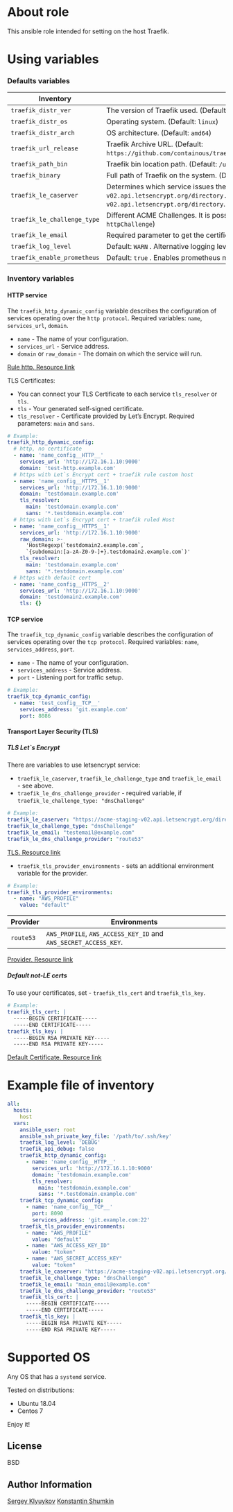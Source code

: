 # About role
This ansible role intended for setting on the host Traefik. 

# Using variables

### Defaults variables
| **Inventory**               | **Description**             |
| --------------------------- | --------------------------- |
| `traefik_distr_ver` | The version of Traefik used. (Default: `v2.3.2`) |
| `traefik_distr_os` | Operating system. (Default: `linux`) |
| `traefik_distr_arch` | OS architecture. (Default: `amd64`) |
| `traefik_url_release` | Traefik Archive URL. (Default: `https://github.com/containous/traefik/releases/download/v2.3.2/traefik_v2.3.2_linux_amd64.tar.gz`) |
| `traefik_path_bin` | Traefik bin location path. (Default: `/usr/bin`) |
| `traefik_binary` | Full path of Traefik on the system. (Default: `/usr/bin/traefik_v2.3.2`) |
| `traefik_le_caserver` |  Determines which service issues the certificate. For test runs use - `https://acme-staging-v02.api.letsencrypt.org/directory.`. For production - `https://acme-v02.api.letsencrypt.org/directory`. (Default: `https://acme-v02.api.letsencrypt.org/directory`) |
| `traefik_le_challenge_type` | Different ACME Challenges. It is possible to use `httpChallenge` and `dnsChallenge`. (Default: `httpChallenge`) |
| `traefik_le_email` | Required parameter to get the certificate Let’s Encrypt. (Default: `NULL`) |
| `traefik_log_level` | Default: `WARN` . Alternative logging levels are `DEBUG`, `PANIC`, `FATAL`, `ERROR`, `WARN` and `INFO`. |
| `traefik_enable_prometheus` | Default: `true` . Enables prometheus metrics endpoint. |

### Inventory variables
#### HTTP service
The `traefik_http_dynamic_config` variable describes the configuration of services operating over the `http protocol`.
Required variables: `name`, `services_url`, `domain`.
* `name` - The name of your configuration.
* `services_url` - Service address.
* `domain` or `raw_domain` - The domain on which the service will run.

[Rule http. Resource link](https://doc.traefik.io/traefik/routing/routers/#rule)

TLS Certificates:
* You can connect your TLS Certificate to each service `tls_resolver` or `tls`.
* `tls` - Your generated self-signed certificate.
* `tls_resolver` - Certificate provided by Let’s Encrypt. 
Required parameters: `main` and `sans`.

```yaml
# Example:
traefik_http_dynamic_config:
  # http, no certificate
  - name: 'name_config__HTTP__'
    services_url: 'http://172.16.1.10:9000'
    domain: 'test-http.example.com'
  # https with Let`s Encrypt cert + traefik rule custom host
  - name: 'name_config__HTTPS__1'
    services_url: 'http://172.16.1.10:9000'
    domain: 'testdomain.example.com'
    tls_resolver:
      main: 'testdomain.example.com'
      sans: '*.testdomain.example.com'
  # https with Let`s Encrypt cert + traefik ruled Host
  - name: 'name_config__HTTPS__1'
    services_url: 'http://172.16.1.10:9000'
    raw_domain: >-
      'HostRegexp(`testdomain2.example.com`,
      `{subdomain:[a-zA-Z0-9-]+}.testdomain2.example.com`)'
    tls_resolver:
      main: 'testdomain.example.com'
      sans: '*.testdomain.example.com'
  # https with default cert
  - name: 'name_config__HTTPS__2'
    services_url: 'http://172.16.1.10:9000'
    domain: 'testdomain2.example.com'
    tls: {}
```

#### TCP service
The `traefik_tcp_dynamic_config` variable describes the configuration of services operating over the `tcp protocol`.
Required variables: `name`, `services_address`, `port`.
* `name` - The name of your configuration.
* `services_address` - Service address.
* `port` - Listening port for traffic setup.

```yaml
# Example:
traefik_tcp_dynamic_config:
  - name: 'test_config__TCP__'
    services_address: 'git.example.com'
    port: 8086
```
#### Transport Layer Security (TLS)
##### TLS Let`s Encrypt

There are variables to use letsencrypt service:
* `traefik_le_caserver`, `traefik_le_challenge_type` and `traefik_le_email` - see above.
* `traefik_le_dns_challenge_provider` - required variable, if `traefik_le_challenge_type: "dnsChallenge"`
```yaml
# Example:
traefik_le_caserver: "https://acme-staging-v02.api.letsencrypt.org/directory"
traefik_le_challenge_type: "dnsChallenge"
traefik_le_email: "testemail@example.com"
traefik_le_dns_challenge_provider: "route53"
```

[TLS. Resource link](https://doc.traefik.io/traefik/https/tls/)

* `traefik_tls_provider_environments` - sets an additional environment variable for the provider.
```yaml
# Example:
traefik_tls_provider_environments:
  - name: "AWS_PROFILE"
    value: "default"
```

| **Provider**        | **Environments**            |
| ------------------- | --------------------------- |
| `route53` | `AWS_PROFILE`, `AWS_ACCESS_KEY_ID` and `AWS_SECRET_ACCESS_KEY`. |

[Provider. Resource link](https://doc.traefik.io/traefik/https/acme/#providers)

##### Default not-LE certs
To use your certificates, set - `traefik_tls_cert` and `traefik_tls_key`.
```yaml
# Example:
traefik_tls_cert: |
  -----BEGIN CERTIFICATE-----
  -----END CERTIFICATE-----
traefik_tls_key: |
  -----BEGIN RSA PRIVATE KEY-----
  -----END RSA PRIVATE KEY-----
```

[Default Certificate. Resource link](https://doc.traefik.io/traefik/https/tls/#default-certificate)

# Example file of inventory
```yaml
all:
  hosts:
    host
  vars:
    ansible_user: root
    ansible_ssh_private_key_file: '/path/to/.ssh/key'
    traefik_log_level: 'DEBUG'
    traefik_api_debug: false
    traefik_http_dynamic_config:
      - name: 'name_config__HTTP__'
        services_url: 'http://172.16.1.10:9000'
        domain: 'testdomain.example.com'
        tls_resolver:
          main: 'testdomain.example.com'
          sans: '*.testdomain.example.com'
    traefik_tcp_dynamic_config:
      - name: 'name_config__TCP__'
        port: 8090
        services_address: 'git.example.com:22'
    traefik_tls_provider_environments:
      - name: "AWS_PROFILE"
        value: "default"
      - name: "AWS_ACCESS_KEY_ID"
        value: "token"
      - name: "AWS_SECRET_ACCESS_KEY"
        value: "token"
    traefik_le_caserver: "https://acme-staging-v02.api.letsencrypt.org/directory"
    traefik_le_challenge_type: "dnsChallenge"
    traefik_le_email: "main_email@example.com"
    traefik_le_dns_challenge_provider: "route53"
    traefik_tls_cert: |
      -----BEGIN CERTIFICATE-----
      -----END CERTIFICATE-----
    traefik_tls_key: |
      -----BEGIN RSA PRIVATE KEY-----
      -----END RSA PRIVATE KEY-----
```

# Supported OS
Any OS that has a `systemd` service.

Tested on distributions:
- Ubuntu 18.04
- Centos 7

Enjoy it!


## License

BSD

## Author Information

[Sergey Klyuykov](https://github.com/onegreyonewhite)
[Konstantin Shumkin](https://github.com/kotofeych)
